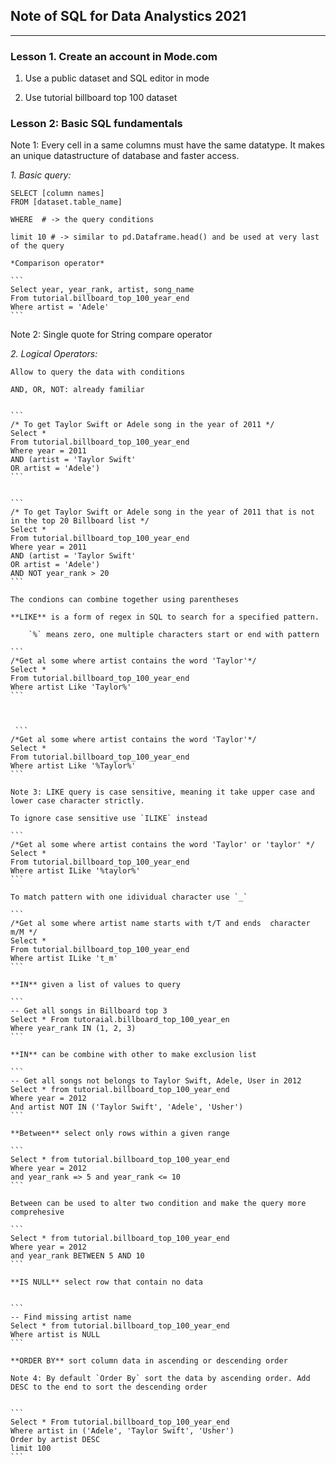 ## Note of SQL for Data Analystics 2021
---

### Lesson 1. Create an account in Mode.com

1. Use a public dataset and SQL editor in mode

2. Use tutorial billboard top 100 dataset

### Lesson 2: Basic SQL fundamentals

Note 1: Every cell in a same columns must have the same datatype. It makes an unique datastructure of database and faster access.

*1. Basic query:* 

	SELECT [column names] 
	FROM [dataset.table_name]

	WHERE  # -> the query conditions

	limit 10 # -> similar to pd.Dataframe.head() and be used at very last of the query

	*Comparison operator*

	```
	Select year, year_rank, artist, song_name
	From tutorial.billboard_top_100_year_end
	Where artist = 'Adele'
	```

 
Note 2: Single quote for String compare operator

*2. Logical Operators:* 

	Allow to query the data with conditions

    AND, OR, NOT: already familiar  

    
    ```
    /* To get Taylor Swift or Adele song in the year of 2011 */
    Select *
    From tutorial.billboard_top_100_year_end
    Where year = 2011
    AND (artist = 'Taylor Swift' 
    OR artist = 'Adele')
    ```

    
    ```
    /* To get Taylor Swift or Adele song in the year of 2011 that is not in the top 20 Billboard list */
    Select *
    From tutorial.billboard_top_100_year_end
    Where year = 2011
    AND (artist = 'Taylor Swift' 
    OR artist = 'Adele')
    AND NOT year_rank > 20
    ```

    The condions can combine together using parentheses

    **LIKE** is a form of regex in SQL to search for a specified pattern. 

        `%` means zero, one multiple characters start or end with pattern

    ```
    /*Get al some where artist contains the word 'Taylor'*/
    Select *
    From tutorial.billboard_top_100_year_end
    Where artist Like 'Taylor%'
    ```



     ```
    /*Get al some where artist contains the word 'Taylor'*/
    Select *
    From tutorial.billboard_top_100_year_end
    Where artist Like '%Taylor%'
    ```

    Note 3: LIKE query is case sensitive, meaning it take upper case and lower case character strictly. 

    To ignore case sensitive use `ILIKE` instead

	```
    /*Get al some where artist contains the word 'Taylor' or 'taylor' */
    Select *
    From tutorial.billboard_top_100_year_end
    Where artist ILike '%taylor%'
    ```

    To match pattern with one idividual character use `_`

    ```
    /*Get al some where artist name starts with t/T and ends  character m/M */
    Select *
    From tutorial.billboard_top_100_year_end
    Where artist ILike 't_m'
    ```

    **IN** given a list of values to query

    ```
    -- Get all songs in Billboard top 3
    Select * From tutoraial.billboard_top_100_year_en
    Where year_rank IN (1, 2, 3)
    ```

  	**IN** can be combine with other to make exclusion list

    ```
    -- Get all songs not belongs to Taylor Swift, Adele, User in 2012
    Select * from tutorial.billboard_top_100_year_end
    Where year = 2012
    And artist NOT IN ('Taylor Swift', 'Adele', 'Usher')
    ```

    **Between** select only rows within a given range

    ```
    Select * from tutorial.billboard_top_100_year_end
    Where year = 2012
    and year_rank => 5 and year_rank <= 10
    ```

    Between can be used to alter two condition and make the query more comprehesive

    ```
    Select * from tutorial.billboard_top_100_year_end
    Where year = 2012
    and year_rank BETWEEN 5 AND 10
    ```

    **IS NULL** select row that contain no data  


    ```
    -- Find missing artist name
    Select * from tutorial.billboard_top_100_year_end
    Where artist is NULL
    ```

    **ORDER BY** sort column data in ascending or descending order

    Note 4: By default `Order By` sort the data by ascending order. Add DESC to the end to sort the descending order


    ```
    Select * From tutorial.billboard_top_100_year_end
    Where artist in ('Adele', 'Taylor Swift', 'Usher')
    Order by artist DESC
    limit 100
    ```

